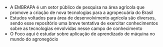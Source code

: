 - A EMBRAPA é um setor público de pesquisa na área agrícola que promove a criação de nova tecnologias para a agropecuária do Brasil
- Estudos voltados para área de desenvolvimento agrícola são diversos, sendo esse reposítório uma breve tentativa de exercitar conhecimentos sobre as tecnologias envolvidas nesse campo de conhecimento
- O Foco aqui é estudar sobre aplicação de aprendizado de máquina no mundo do agronegócio
